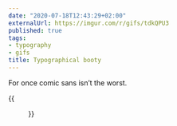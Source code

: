 ```yaml
---
date: "2020-07-18T12:43:29+02:00"
externalUrl: https://imgur.com/r/gifs/tdkQPU3
published: true
tags:
- typography
- gifs
title: Typographical booty
---
```

For once comic sans isn’t the worst. 

{{<figure src="https://i.imgur.com/tdkQPU3.gif">}}